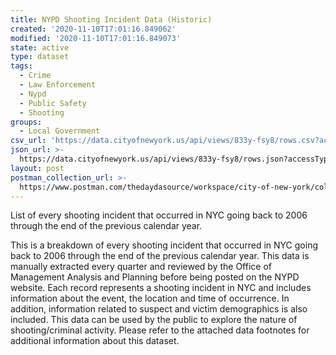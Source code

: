 ```yaml
---
title: NYPD Shooting Incident Data (Historic)
created: '2020-11-10T17:01:16.849062'
modified: '2020-11-10T17:01:16.849073'
state: active
type: dataset
tags:
  - Crime
  - Law Enforcement
  - Nypd
  - Public Safety
  - Shooting
groups:
  - Local Government
csv_url: 'https://data.cityofnewyork.us/api/views/833y-fsy8/rows.csv?accessType=DOWNLOAD'
json_url: >-
  https://data.cityofnewyork.us/api/views/833y-fsy8/rows.json?accessType=DOWNLOAD
layout: post
postman_collection_url: >-
  https://www.postman.com/thedaydasource/workspace/city-of-new-york/collection/15909983-15962ed8-e508-46c0-9141-6a0537e645eb
---
```

List of every shooting incident that occurred in NYC going back to 2006 through the end of the previous calendar year.

This is a breakdown of every shooting incident that occurred in NYC going back to 2006 through the end of the previous calendar year. This data is manually extracted every quarter and reviewed by the Office of Management Analysis and Planning before being posted on the NYPD website. Each record represents a shooting incident in NYC and includes information about the event, the location and time of occurrence. In addition, information related to suspect and victim demographics is also included. This data can be used by the public to explore the nature of shooting/criminal activity. Please refer to the attached data footnotes for additional information about this dataset.
